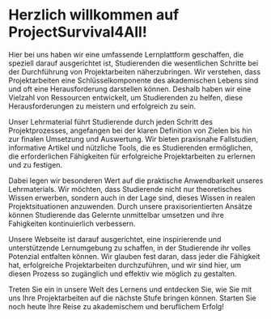 # Herzlich willkommen auf ProjectSurvival4All!

Hier bei uns haben wir eine umfassende Lernplattform geschaffen, die speziell darauf ausgerichtet ist, Studierenden die wesentlichen Schritte bei der Durchführung von Projektarbeiten näherzubringen. Wir verstehen, dass Projektarbeiten eine Schlüsselkomponente des akademischen Lebens sind und oft eine Herausforderung darstellen können. Deshalb haben wir eine Vielzahl von Ressourcen entwickelt, um Studierenden zu helfen, diese Herausforderungen zu meistern und erfolgreich zu sein.

Unser Lehrmaterial führt Studierende durch jeden Schritt des Projektprozesses, angefangen bei der klaren Definition von Zielen bis hin zur finalen Umsetzung und Auswertung. Wir bieten praxisnahe Fallstudien, informative Artikel und nützliche Tools, die es Studierenden ermöglichen, die erforderlichen Fähigkeiten für erfolgreiche Projektarbeiten zu erlernen und zu festigen.

Dabei legen wir besonderen Wert auf die praktische Anwendbarkeit unseres Lehrmaterials. Wir möchten, dass Studierende nicht nur theoretisches Wissen erwerben, sondern auch in der Lage sind, dieses Wissen in realen Projektsituationen anzuwenden. Durch unsere praxisorientierten Ansätze können Studierende das Gelernte unmittelbar umsetzen und ihre Fahigkeiten kontinuierlich verbessern.

Unsere Webseite ist darauf ausgerichtet, eine inspirierende und unterstützende Lernumgebung zu schaffen, in der Studierende ihr volles Potenzial entfalten können. Wir glauben fest daran, dass jeder die Fähigkeit hat, erfolgreiche Projektarbeiten durchzuführen, und wir sind hier, um diesen Prozess so zugänglich und effektiv wie möglich zu gestalten.

Treten Sie ein in unsere Welt des Lernens und entdecken Sie, wie Sie mit uns Ihre Projektarbeiten auf die nächste Stufe bringen können. Starten Sie noch heute Ihre Reise zu akademischem und beruflichem Erfolg!